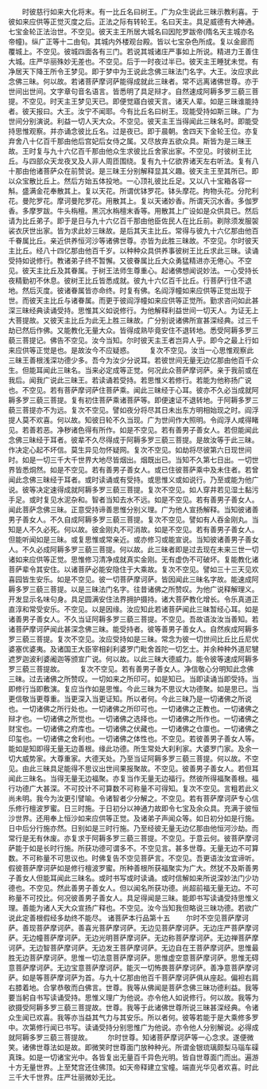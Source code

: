 <!-- { "loadSidebar": true } -->
　　时彼慈行如来大化将末。有一比丘名曰树王。广为众生说此三昧示教利喜。于彼如来应供等正觉灭度之后。正法之际有转轮王。名曰天主。具足威德有大神通。七宝金轮正法治世。不空见。彼天主王所居大城名曰因陀罗跋帝(隋名天主城亦名帝幢)。纵广正等十二由旬。其城内外楼观台殿。皆以七宝杂色所成。复以金廊而覆城上。不空见。彼城四面各有三门。若说其城诸庄严事如上所说。精进力王善住大城。庄严华丽殊妙无差也。不空见。后于一时夜过半已。彼天主王睡犹未觉。有净居天下降王所令王梦见。即于梦中为王说此念佛三昧法门名字。大王。汝应求此念佛三昧。何以故。若诸菩萨摩诃萨能得成就此三昧者。常不远离诸佛世尊。亦于世间出世间。文字章句音名语言。皆悉明了具足辩才。自然速成阿耨多罗三藐三菩提。不空见。时天主王梦见天已。即便觉寤白彼天言。诸天人辈。如是三昧谁能持者。彼天报曰。大王。汝宁不闻耶。今有比丘名曰树王。现能受持如斯三昧。广为世间分别演说。利益一切人天大众。不空见。彼天主王当得闻此三昧名时。即能受持思惟观察。并亦诵念彼比丘名。过是夜已。即于晨朝。舍四天下金轮王位。亦复弃舍八十亿百千那由他后宫妃后女侍之属。又尽放弃五欲众具。斯皆为是三昧王故。王时复与九十六亿百千那由他众生求彼比丘舍家出家。不空见。时彼树王比丘。与四部众天龙夜叉及人非人周匝围绕。复有九十亿欲界诸天左右听法。复有八十那由他诸菩萨众在前赞说。是三昧王分别解释显其义趣。彼天主王至其所已。即以众宝散比丘上。然后方始五体投地。一心顶礼彼比丘足。又以八十宝箱各容一斛。盛满金花奉散其上。复以天花。所谓优钵罗花。钵头摩花。拘物头花。分陀利花。曼陀罗花。摩诃曼陀罗花。用散其上。复以天诸妙香。所谓天沉水香。多伽罗香。多摩罗跋。牛头栴檀。黑沉水栴檀末香等。用散其上广设如是众供具已。然后请为比丘弟子。即于是日与九十六亿百千那由他臣佐民人在比丘前。剃除须发服袈裟衣厌世出家。皆为求此妙三昧故。是后其天主比丘。常得与彼九十六亿那由他百千眷属比丘。亲近供养恒河沙等诸佛世尊。亦皆为此胜三昧故。不空见。尔时彼天主比丘。经八十四亿那由他百千岁。以种种众具供养事彼树王比丘求此三昧。读诵受持如说修行。教诸弟子终不暂懈。又彼眷属比丘大众勇猛精进亦无倦心。不空见。彼天主比丘及其眷属。于树王法师生尊重心。起诸佛想闻说妙法。一心受持长夜精勤初不休息。彼树王比丘皆悉成就。彼九十六亿百千比丘。行菩萨行住不退地。然后灭度。彼诸眷属皆亦命终。时复有佛。名阎浮幢如来应供等正觉出现于世。而彼天主比丘与诸眷属。而更于彼阎浮幢如来应供等正觉所。勤求咨问如此甚深三昧经典读诵受持。思惟其义如说修行。为他解释利益世间一切天人。为证无上大菩提故。又彼天主比丘为此无上胜三昧故。广分别说诸佛所宣甚深经典。过三千劫已然后作佛。又能教化无量大众。皆得成熟毕竟安住不退转地。悉受阿耨多罗三藐三菩提记。佛告不空见。汝今当知。尔时彼天主王者岂异人乎。即今之最上行如来应供等正觉是也。是故汝今不应疑惑。
　　复次不空见。汝当一心思惟观察此三昧王善根浅深功德少多。吾今为汝少分说耳。若彼世间无量无边亿那由他百千众生。但能耳闻此三昧名。当来必定成等正觉。何况此众菩萨摩诃萨。亲于我前或在我后。闻我广说此三昧王。若读诵若受持。若思惟义若修行。若能为他称扬广说也。不空见。若有菩萨摩诃萨住菩萨乘。闻此三昧经于心耳。彼亦不久必当成就阿耨多罗三藐三菩提。复有初住菩萨乘诸菩萨等。即便速证不退转地。于阿耨多罗三藐三菩提亦不为远。复次不空见。譬如夜分将尽其日未出东方明相始现之时。阎浮提人莫不欢喜。何以故。知彼日轮不久当现。广为世间作大照明。令阎浮人咸得睹见。若善若恶。净秽诸色得有所作。如是不空见。若有善男子善女人。若但能闻此念佛三昧经于耳者。彼辈不久尽得成于阿耨多罗三藐三菩提。是故汝等于此三昧。作决定心起不坏信。莫生异见勿怀疑网。复次不空见。如劫将尽彼第六日现世间时。如是一切三千大千世界大地尽皆烟出。烟既出已。当知不久第七日出。一切世界皆悉烔然。如是不空见。若有善男子善女人。或已住彼菩萨乘中及未住者。若曾闻此念佛三昧经于耳者。或时读诵或有受持。或思惟义或如说行。乃至或能为他广说。彼等决定速得成就阿耨多罗三藐三菩提。复次不空见。如人穿井若见湿土黏污手足。或时复见水泥杂和。智者当知去水不远。如是不空见。若有善男子善女人。闻此菩萨念佛三昧。正意受持谛善思惟分别义理。广为他人宣扬解释。当知彼诸善男子善女人。不久自成阿耨多罗三藐三菩提。复次不空见。譬如有人吞金刚丸。当知是人不久必死。何以故。彼金刚丸不可消故。如是不空见。若有善男子善女人。但能听闻如是三昧。或复思惟或常亲近。或亦修习或能宣说。当知彼诸善男子善女人。不久必成阿耨多罗三藐三菩提。何以故。此三昧者即是过去现在未来三世一切诸如来应供等正觉。思惟修习清净成就真实金刚。无有虚伪不可破坏。复能教化诸菩萨辈令其安住。以诸菩萨必能安隐住于大乘故。复次不空见。譬如三十三天见欢喜园皆生安乐。如是不空见。彼一切菩萨摩诃萨。皆因闻此三昧名字故。能速成阿耨多罗三藐三菩提。以是三昧法门名字。往昔诸佛之所赞叹。为他广说释解理义。开发显示名味句身。具足圆满安住法界拥护摄持。诸大菩萨教化增长。令乐真道正直淳和常受安乐。不空见。以是因缘。汝应知此若诸菩萨闻此三昧暂经心耳。如是诸善男子善女人。不久当证阿耨多罗三藐三菩提。不空见。吾故语汝汝当善知。若诸菩萨摩诃萨闻此甚深念佛三昧。能受持者。彼等善男子善女人。自然疾成阿耨多罗三藐三菩提。复次不空见。汝应受持如是三昧。常念为彼一切世间比丘比丘尼优婆塞优婆夷。及诸国王大臣宰相刹利婆罗门毗舍首陀一切乞士。并余种种外道尼犍遮罗迦波利婆阇迦等颁宣广说。何以故。以此三昧大德威力。能令彼等速成阿耨多罗三藐三菩提故。
　　复次不空见。若有善男子善女人。净信敬心分明知此念佛三昧。过去诸佛之所赞叹。一切如来之所印可。如是知已。当即读诵当即受持。当即修行当即敷演。复应当作如是思惟。今此三昧为不思议大功德聚。如是思已。当更信敬当更尊重。当更深入当更证知。所以者何。今此三昧乃是一切诸佛之所说也。一切诸佛之所行处也。一切诸佛之所印可也。一切诸佛之正教也。一切诸佛之辩才也。一切诸佛之所觉也。一切诸佛之选择也。一切诸佛之所作也。一切诸佛之财宝也。一切诸佛之府库也。一切诸佛之伏藏也。一切诸佛之仓廪也。一切诸佛之印玺也。一切诸佛之舍利也。一切诸佛之体性也。不空见。若彼善男子善女人等。能如是知即得无量无边善根。缘此功德。所生常处大刹利家。大婆罗门家。及余一切大威势家。大尊重家。大德天处。乃至当证阿耨多罗三藐三菩提。何以故。不空见。由此三昧具足能得不思议出世间果报聚故。不空见。彼善男子善女人。若但耳闻此三昧名。当得无量无边福聚。亦复当作无量无边福行。然彼所得福聚善根。福行功德广大甚深。不可挍计不可算数不可称量不可得知。复次不空见。言粗若此义尚未明。我今为汝更引譬喻。令诸智者少分解之。不空见。若有菩萨摩诃萨专心信乐修行檀波罗蜜。日三时施。于日初分以神通力故即令七宝及余众具。充满于彼恒沙世界。还用奉上恒沙如来应供等正觉。及诸弟子声闻众等。如日初分如是行施。日中后分行施亦然。日别如是三时行施。乃至经彼无量无边亿那由他恒河沙劫。而常行是无有休废。亦复求于阿耨多罗三藐三菩提。不空见。于意云何。彼菩萨摩诃萨能于如是长时行施。所获功德可谓多不。不空见言。甚多世尊。无量无边不可算数。不可称量不可思议也。时佛复告不空见菩萨言。不空见。吾更语汝汝宜谛听。假彼菩萨摩诃萨如是修行檀波罗蜜。所种善根所获福聚实为广大。然犹不及斯善男子善女人但能耳闻此三昧名。或时书写或时读诵。或时信解如来所说深妙法门少功德也。不空见。然此善男子善女人。但以闻名所获功德。尚超前福无量无边。不可称量不可挍比。何况彼善男子善女人。具足得闻是三昧。能即书写读诵受持思惟义理。善能为诸人天大众宣扬广释也。不空见。汝今当知我但略说三昧功德。若欲广说此定善根假经多劫终不能尽。
诸菩萨本行品第十五
　　尔时不空见菩萨摩诃萨。善现菩萨摩诃萨。善喜光菩萨摩诃萨。无边见菩萨摩诃萨。无边庄严菩萨摩诃萨。无边幢菩萨摩诃萨。无边光明菩萨摩诃萨。无边称菩萨摩诃萨。无边禅菩萨摩诃萨。无边智菩萨摩诃萨。无边发王菩萨摩诃萨。无边自在王菩萨摩诃萨。思惟最胜无边菩萨摩诃萨。思惟一切法意菩萨摩诃萨。思惟虚空意菩萨摩诃萨。思惟无碍意菩萨摩诃萨。无边宝意菩萨摩诃萨。能灭一切怖畏菩萨摩诃萨。善净意菩萨摩诃萨。如是等菩萨摩诃萨为首。与九十亿那由他百千菩萨摩诃萨俱从座起。偏袒右肩右膝着地。合掌恭敬而白佛言。世尊。我等从佛闻是菩萨念佛三昧功德利益。我等要当躬自书写读诵受持。思惟义理广为他说。亦令他人如说修行。何以故。我等为欲摄受阿耨多罗三藐三菩提故。世尊。我等于此诸佛世尊所说三昧甚深经典。令诸众生闻已欢喜。我等亦当益其气力与其安乐。所以者何。彼等若能于是大乘修多罗中。次第修行闻已书写。读诵受持分别思惟广为他说。亦令他人分别解说。必得成就阿耨多罗三藐三菩提故。
　　尔时世尊。知诸菩萨摩诃萨等一心念求。遂便微笑。诸佛世尊法如是故。即微笑时世尊面门放种种光。所谓金银琉璃颇梨马瑙车磲真珠。如是一切诸宝光中。各皆复出无量百千异色光明。皆自世尊面门而出。遍游十方无量世界。上至梵宫还住佛顶。如天帝释建立宝幢。端直光华见者欢喜。时此三千大千世界。庄严壮丽微妙无比。
